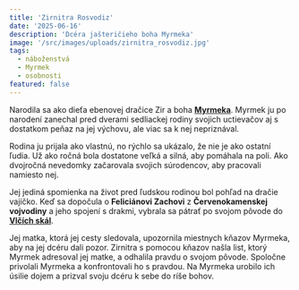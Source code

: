 ```yaml
---
title: 'Zirnitra Rosvodiz'
date: '2025-06-16'
description: 'Dcéra jašteričieho boha Myrmeka'
image: '/src/images/uploads/zirnitra_rosvodiz.jpg'
tags:
  - náboženstvá
  - Myrmek
  - osobnosti
featured: false
---
```


Narodila sa ako dieťa ebenovej dračice Zir a boha [**Myrmeka**](/articles/Cirkev-Myrmekova.md). Myrmek ju po narodení zanechal pred dverami sedliackej rodiny svojich uctievačov aj s dostatkom peňaz na jej výchovu, ale viac sa k nej nepriznával.

Rodina ju prijala ako vlastnú, no rýchlo sa ukázalo, že nie je ako ostatní ľudia. Už ako ročná bola dostatone veľká a silná, aby pomáhala na poli. Ako dvojročná nevedomky začarovala svojich súrodencov, aby pracovali namiesto nej.

Jej jediná spomienka na život pred ľudskou rodinou bol pohľad na dračie vajíčko. Keď sa dopočula o **Feliciánovi Zachovi** z **Červenokamenskej vojvodiny** a jeho spojení s drakmi, vybrala sa pátrať po svojom pôvode do [**Vlčích skál**](/articles/Vlcie-skaly.md).

Jej matka, ktorá jej cesty sledovala, upozornila miestnych kňazov Myrmeka, aby na jej dcéru dali pozor. Zirnitra s pomocou kňazov našla list, ktorý Myrmek adresoval jej matke, a odhalila pravdu o svojom pôvode. Spoločne privolali Myrmeka a konfrontovali ho s pravdou. Na Myrmeka urobilo ich úsilie dojem a prizval svoju dcéru k sebe do ríše bohov.